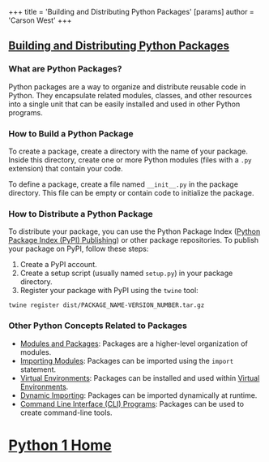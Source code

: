 +++
 title = 'Building and Distributing Python Packages'
[params]
	author = 'Carson West'
+++
## [Building and Distributing Python Packages](./../building-and-distributing-python-packages/)

### What are Python Packages?
Python packages are a way to organize and distribute reusable code in Python. They encapsulate related modules, classes, and other resources into a single unit that can be easily installed and used in other Python programs.

### How to Build a Python Package
To create a package, create a directory with the name of your package. Inside this directory, create one or more Python modules (files with a `.py` extension) that contain your code.

To define a package, create a file named `__init__.py` in the package directory. This file can be empty or contain code to initialize the package.

### How to Distribute a Python Package
To distribute your package, you can use the Python Package Index ([Python Package Index (PyPI) Publishing](./../python-package-index-(pypi)-publishing/)) or other package repositories. To publish your package on PyPI, follow these steps:

1. Create a PyPI account.
2. Create a setup script (usually named `setup.py`) in your package directory.
3. Register your package with PyPI using the `twine` tool:
 ```
 twine register dist/PACKAGE_NAME-VERSION_NUMBER.tar.gz
 ```

### Other Python Concepts Related to Packages
- [Modules and Packages](./../modules-and-packages/): Packages are a higher-level organization of modules.
- [Importing Modules](./../importing-modules/): Packages can be imported using the `import` statement.
- [Virtual Environments](./../virtual-environments/): Packages can be installed and used within [Virtual Environments](./../virtual-environments/).
- [Dynamic Importing](./../dynamic-importing/): Packages can be imported dynamically at runtime.
- [Command Line Interface (CLI) Programs](./../command-line-interface-(cli)-programs/): Packages can be used to create command-line tools.
# [Python 1 Home](./../python-1-home/)